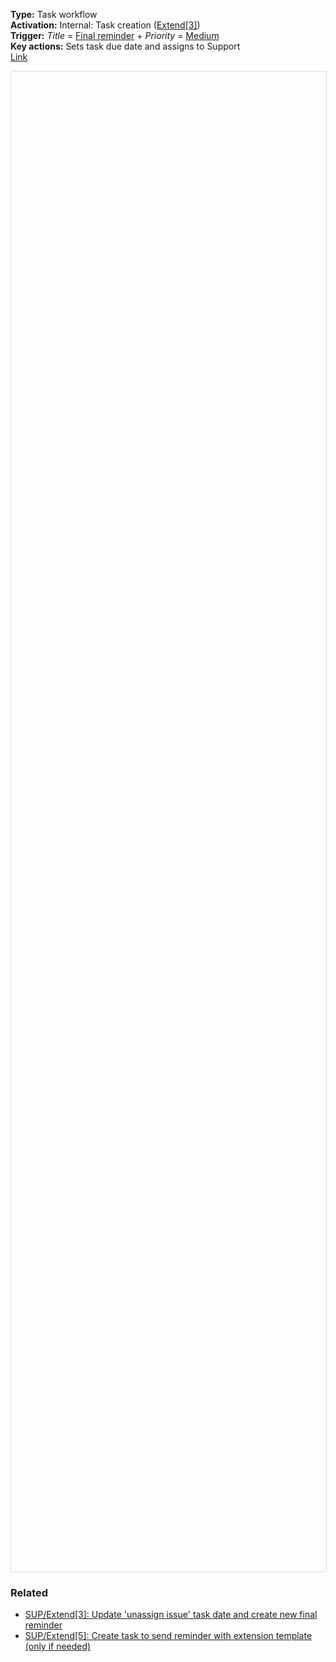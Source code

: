 **Type:** Task workflow  
**Activation:** Internal: Task creation (<u>Extend[3]</u>)  
**Trigger:** *Title* = <u>Final reminder</u> + *Priority* = <u>Medium</u>  
**Key actions:** Sets task due date and assigns to Support  
<a target="_blank" href="https://app-eu1.hubspot.com/workflows/3479931/platform/flow/2269288691/edit">Link</a>  

<div id="viewer" style="width:100%;height:60vh;border:1px solid #ddd;"></div>
<script src="https://cdn.jsdelivr.net/npm/openseadragon@4.1/build/openseadragon/openseadragon.min.js"></script>
<script>
  document.addEventListener('DOMContentLoaded', function () {
    var basePath = window.location.pathname.replace(/\/workflows\/.*/, '/');
    var imgUrl = basePath + "images/SUP-Extend-4-Set-date-for-new-final-reminder-task-and-assign-to-Support.png";
    OpenSeadragon({ id: "viewer", prefixUrl: "https://cdn.jsdelivr.net/npm/openseadragon@4.1/build/openseadragon/images/", tileSources: { type: "image", url: imgUrl, buildPyramid: false }, showNavigator: true, showZoomControl: true, showHomeControl: true, showFullPageControl: false });
  });
</script> 

### Related  
- [SUP/Extend[3]: Update 'unassign issue' task date and create new final reminder](../workflows/SUP-Extend-3-Update-unassign-issue-task-date-and-create-new-final-reminder.md)   
- [SUP/Extend[5]: Create task to send reminder with extension template (only if needed)](../workflows/SUP-Extend-5-Create-task-to-send-reminder-with-extension-template.md) 
